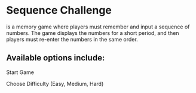 # Sequence Challenge


is a memory game where players must remember and input a sequence of numbers. 
The game displays the numbers for a short period, and then players must re-enter the numbers in the same order. 

## Available options include:

Start Game

Choose Difficulty (Easy, Medium, Hard)
